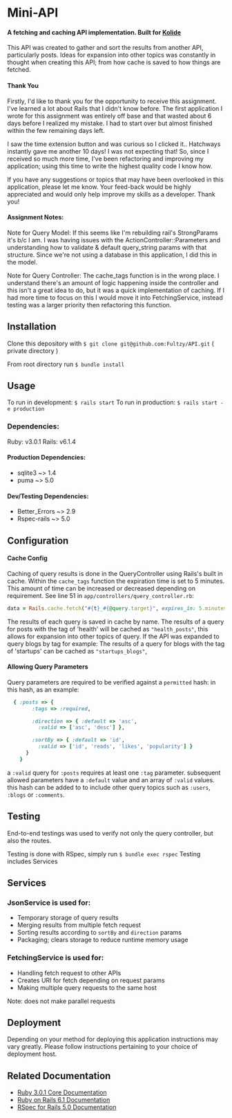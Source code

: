 # Mini-API
 #### A fetching and caching API implementation. Built for [Kolide](https://www.kolide.com/home)
This API was created to gather and sort the results from another API, particularly posts. Ideas for expansion into other topics was constantly in thought when creating this API; from how cache is saved to how things are fetched.

#### Thank You
Firstly, I'd like to thank you for the opportunity to receive this assignment. I've learned a lot about Rails that I didn't know before. The first application I wrote for this assignment was entirely off base and that wasted about 6 days before I realized my mistake. I had to start over but almost finished within the few remaining days left.

I saw the time extension button and was curious so I clicked it.. Hatchways instantly gave me another 10 days! I was not expecting that! So, since I received so much more time, I've been refactoring and improving my application; using this time to write the highest quality code I know how.

If you have any suggestions or topics that may have been overlooked in this application, please let me know. Your feed-back would be highly appreciated and would only help improve my skills as a developer. Thank you!

#### Assignment Notes:
Note for Query Model:
If this seems like I'm rebuilding rail's StrongParams it's b/c I am. I was having issues with the ActionController::Parameters and understanding how to validate & default query_string params with that structure. Since we're not using a database in this application, I did this in the model.

Note for Query Controller:
The cache_tags function is in the wrong place. I understand there's an amount of logic happening inside the controller and this isn't a great idea to do, but it was a quick implementation of caching. If I had more time to focus on this I would move it into FetchingService, instead testing was a larger priority then refactoring this function.

## Installation
Clone this depository with `$ git clone git@github.com:Fultzy/API.git` ( private directory )

From root directory run `$ bundle install `

## Usage
To run in development: `$ rails start`
To run in production: `$ rails start -e production`

### Dependencies:
Ruby: v3.0.1
Rails: v6.1.4

#### Production Dependencies:
  - sqlite3 ~> 1.4
  - puma ~> 5.0

#### Dev/Testing Dependencies:
  - Better_Errors ~> 2.9
  - Rspec-rails ~> 5.0

## Configuration
#### Cache Config
Caching of query results is done in the QueryController using Rails's built in cache. Within the `cache_tags` function the expiration time is set to 5 minutes. This amount of time can be increased or decreased depending on requirement. See line 51 in `app/controllers/query_controller.rb`:
```rb
data = Rails.cache.fetch("#{t}_#{@query.target}", expires_in: 5.minutes) {
```

The results of each query is saved in cache by name. The results of a query for posts with the tag of 'health' will be cached as `"health_posts"`, this allows for expansion into other topics of query. If the API was expanded to query blogs by tag for example: The results of a query for blogs with the tag of 'startups' can be cached as `"startups_blogs"`,  

#### Allowing Query Parameters
  Query parameters are required to be verified against a `permitted` hash: in this hash, as an example:
```rb
  { :posts => {
        :tags => :required,

        :direction => { :default => 'asc',
          :valid => ['asc', 'desc'] },

        :sortBy => { :default => 'id',
          :valid => ['id', 'reads', 'likes', 'popularity'] }
      }
    }
```
a `:valid` query for `:posts` requires at least one `:tag` parameter. subsequent allowed parameters have a `:default` value and an array of `:valid` values. this hash can be added to to include other query topics such as `:users`, `:blogs` or `:comments`.

## Testing
End-to-end testings was used to verify not only the query controller, but also the routes.

Testing is done with RSpec, simply run `$ bundle exec rspec`
Testing includes Services

## Services
### JsonService is used for:
- Temporary storage of query results
- Merging results from multiple fetch request
- Sorting results according to `sortBy` and `direction` params
- Packaging; clears storage to reduce runtime memory usage

### FetchingService is used for:
- Handling fetch request to other APIs
- Creates URI for fetch depending on request params
- Making multiple query requests to the same host

Note: does not make parallel requests

## Deployment
Depending on your method for deploying this application instructions may vary greatly.
Please follow instructions pertaining to your choice of deployment host.

## Related Documentation
- [Ruby 3.0.1 Core Documentation](https://ruby-doc.org/core-3.0.1/)
- [Ruby on Rails 6.1 Documentation](https://guides.rubyonrails.org/6_1_release_notes.html)
- [RSpec for Rails 5.0 Documentation](https://relishapp.com/rspec/rspec-rails/v/5-0/docs)
